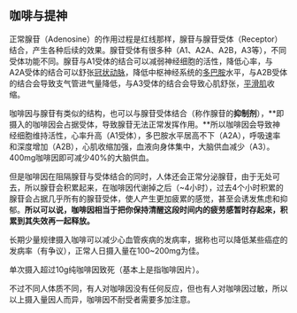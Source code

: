 ## 咖啡与提神

正常腺苷（Adenosine）的作用过程是红线那样，腺苷与腺苷受体（Receptor）结合，产生各种后续的效果。腺苷受体有很多种（A1、A2A、A2B，A3等），不同受体功能不同。腺苷与A1受体的结合可以减弱神经细胞的活性，降低心率，与A2A受体的结合可以舒张[冠状动脉](https://www.zhihu.com/search?q=冠状动脉&search_source=Entity&hybrid_search_source=Entity&hybrid_search_extra={"sourceType"%3A"answer"%2C"sourceId"%3A73794771})，降低中枢神经系统的[多巴胺](https://www.zhihu.com/search?q=多巴胺&search_source=Entity&hybrid_search_source=Entity&hybrid_search_extra={"sourceType"%3A"answer"%2C"sourceId"%3A73794771})水平，与A2B受体的结合会导致支气管进气量降低，与A3受体的结合会导致心肌舒张，[平滑肌](https://www.zhihu.com/search?q=平滑肌&search_source=Entity&hybrid_search_source=Entity&hybrid_search_extra={"sourceType"%3A"answer"%2C"sourceId"%3A73794771})收缩。

咖啡因与腺苷有类似的结构，也可以与腺苷受体结合（称作腺苷的**抑制剂**），**即摄入的咖啡因会占据受体，导致腺苷无法正常发挥作用。**所以咖啡因会导致神经细胞维持活性，心率升高（A1受体），多巴胺水平居高不下（A2A），呼吸速率和深度增加（A2B），心肌收缩加强，血液向身体集中，大脑供血减少（A3）。400mg咖啡因即可减少40%的大脑供血。

但是咖啡因在阻隔腺苷与受体结合的同时，人体还会正常分泌腺苷，由于无处可去，所以腺苷会积累起来，在咖啡因代谢掉之后（~4小时），过去4个小时积累的腺苷会占据几乎所有的腺苷受体，使人产生更加疲累的感觉，甚至会诱发焦虑和抑郁。**所以可以说，咖啡因相当于把你保持清醒这段时间内的疲劳感暂时存起来，积累到其失效再一起释放。**

长期少量规律摄入咖啡可以减少心血管疾病的发病率，据称也可以降低某些癌症的发病率（有争议），正常人日摄入量在100~200mg为佳。

单次摄入超过10g纯咖啡因致死（基本上是指咖啡因片）。

不过不同人体质不同，有人对咖啡因没有任何反应，但也有人对咖啡因过敏，所以以上摄入量因人而异，咖啡因不耐受者需要多加注意。